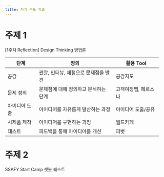 ```yaml
---
title: 자기 주도 학습
---
```


# 주제 1

[1주차 Reflection] Design Thinking 방법론

|단계|정의|활용 Tool
|------|----------|-----|
|공감|관찰, 인터뷰, 체험으로 문제점을 발견|공감지도|
|문제 정의|문제점에 대해 정의하고 분석하는 단계|고객여정맵, 페르소나|
|아이디어 도출|아이디어를 자유롭게 발산하는 과정|아이디어 도출/공유|
|시제품 제작|아이디어를 구현하는 과정|월드카페|
|테스트|피드백을 통해 아이디어를 개선 |피벗|

# 주제 2

SSAFY Start Camp 챗봇 퀘스트
